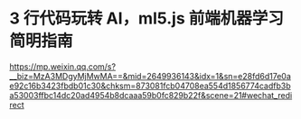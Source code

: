 # 3 行代码玩转 AI，ml5.js 前端机器学习简明指南

https://mp.weixin.qq.com/s?__biz=MzA3MDgyMjMwMA==&mid=2649936143&idx=1&sn=e28fd6d17e0ae92c16b3423fbdb01c30&chksm=873081fcb04708ea554d1856774cadfb3ba53003ffbc14dc20ad4954b8dcaaa59b0fc829b22f&scene=21#wechat_redirect
